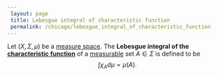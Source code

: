 ```yaml
---
 layout: page
 title: Lebesgue integral of characteristic function
 permalink: /chicago/lebesgue_integral_of_characteristic_function
---
```

Let $(X, \Sigma, \mu)$ be a [measure space](https://mathgloss.github.io/MathGloss/measure_space). The **Lebesgue integral of the [characteristic function](https://mathgloss.github.io/MathGloss/characteristic_function)** of a [measurable](https://mathgloss.github.io/MathGloss/measurable) set $A \in \Sigma$ is defined to be $$\int \chi_Ad\mu = \mu(A).$$